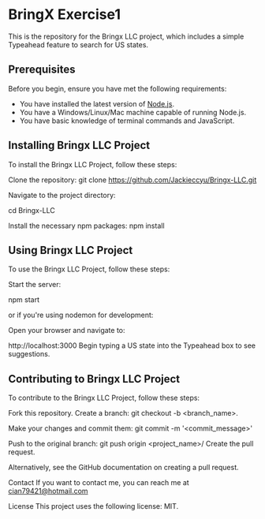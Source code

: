 # BringX Exercise1 

This is the repository for the Bringx LLC project, which includes a simple Typeahead feature to search for US states.

## Prerequisites

Before you begin, ensure you have met the following requirements:

- You have installed the latest version of [Node.js](https://nodejs.org/).
- You have a Windows/Linux/Mac machine capable of running Node.js.
- You have basic knowledge of terminal commands and JavaScript.

## Installing Bringx LLC Project

To install the Bringx LLC Project, follow these steps:

Clone the repository:
git clone https://github.com/Jackieccyu/Bringx-LLC.git

Navigate to the project directory:

cd Bringx-LLC

Install the necessary npm packages:
npm install


## Using Bringx LLC Project
To use the Bringx LLC Project, follow these steps:

Start the server:

npm start

or if you're using nodemon for development:



Open your browser and navigate to:


http://localhost:3000
Begin typing a US state into the Typeahead box to see suggestions.


## Contributing to Bringx LLC Project
To contribute to the Bringx LLC Project, follow these steps:

Fork this repository.
Create a branch: git checkout -b <branch_name>.

Make your changes and commit them: git commit -m '<commit_message>'

Push to the original branch: git push origin <project_name>/<location>
Create the pull request.

Alternatively, see the GitHub documentation on creating a pull request.

Contact
If you want to contact me, you can reach me at cian79421@hotmail.com

License
This project uses the following license: MIT.
